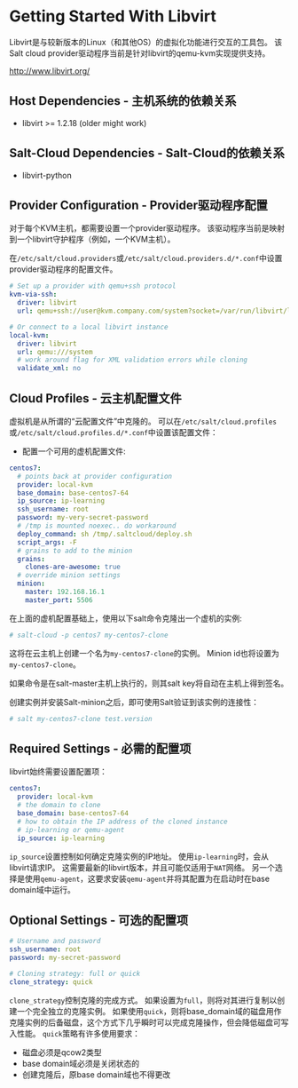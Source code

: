 # Getting Started With Libvirt

Libvirt是与较新版本的Linux（和其他OS）的虚拟化功能进行交互的工具包。 该Salt cloud provider驱动程序当前是针对libvirt的qemu-kvm实现提供支持。

http://www.libvirt.org/

## Host Dependencies - 主机系统的依赖关系
- libvirt >= 1.2.18 (older might work)

## Salt-Cloud Dependencies - Salt-Cloud的依赖关系
- libvirt-python

## Provider Configuration - Provider驱动程序配置
对于每个KVM主机，都需要设置一个provider驱动程序。 该驱动程序当前是映射到一个libvirt守护程序（例如，一个KVM主机）。

在`/etc/salt/cloud.providers`或`/etc/salt/cloud.providers.d/*.conf`中设置provider驱动程序的配置文件。
```yaml
# Set up a provider with qemu+ssh protocol
kvm-via-ssh:
  driver: libvirt
  url: qemu+ssh://user@kvm.company.com/system?socket=/var/run/libvirt/libvirt-sock

# Or connect to a local libvirt instance
local-kvm:
  driver: libvirt
  url: qemu:///system
  # work around flag for XML validation errors while cloning
  validate_xml: no
```

## Cloud Profiles - 云主机配置文件
虚拟机是从所谓的“云配置文件”中克隆的。 可以在`/etc/salt/cloud.profiles`或`/etc/salt/cloud.profiles.d/*.conf`中设置该配置文件：
- 配置一个可用的虚机配置文件:
```yaml
centos7:
  # points back at provider configuration
  provider: local-kvm
  base_domain: base-centos7-64
  ip_source: ip-learning
  ssh_username: root
  password: my-very-secret-password
  # /tmp is mounted noexec.. do workaround
  deploy_command: sh /tmp/.saltcloud/deploy.sh
  script_args: -F
  # grains to add to the minion
  grains:
    clones-are-awesome: true
  # override minion settings
  minion:
    master: 192.168.16.1
    master_port: 5506
```

在上面的虚机配置基础上，使用以下salt命令克隆出一个虚机的实例:
```bash
# salt-cloud -p centos7 my-centos7-clone
```
这将在云主机上创建一个名为`my-centos7-clone`的实例。 Minion id也将设置为`my-centos7-clone`。

如果命令是在salt-master主机上执行的，则其salt key将自动在主机上得到签名。

创建实例并安装Salt-minion之后，即可使用Salt验证到该实例的连接性：
```bash
# salt my-centos7-clone test.version
```

## Required Settings - 必需的配置项
libvirt始终需要设置配置项：
```yaml
centos7:
  provider: local-kvm
  # the domain to clone
  base_domain: base-centos7-64
  # how to obtain the IP address of the cloned instance
  # ip-learning or qemu-agent
  ip_source: ip-learning
```
`ip_source`设置控制如何确定克隆实例的IP地址。 使用`ip-learning`时，会从libvirt请求IP。 这需要最新的libvirt版本，并且可能仅适用于`NAT`网络。 另一个选择是使用`qemu-agent`，这要求安装`qemu-agent`并将其配置为在启动时在base domain域中运行。

## Optional Settings - 可选的配置项
```yaml
# Username and password
ssh_username: root
password: my-secret-password

# Cloning strategy: full or quick
clone_strategy: quick
```
`clone_strategy`控制克隆的完成方式。 如果设置为`full`，则将对其进行复制以创建一个完全独立的克隆实例。 如果使用`quick`，则将base_domain域的磁盘用作克隆实例的后备磁盘，这个方式下几乎瞬时可以完成克隆操作，但会降低磁盘可写入性能。 `quick`策略有许多使用要求：
- 磁盘必须是qcow2类型
- base domain域必须是关闭状态的
- 创建克隆后，原base domain域也不得更改
